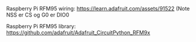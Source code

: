 Raspberry Pi RFM95 wiring: https://learn.adafruit.com/assets/91522
(Note NSS er CS og G0 er DIO0 

Raspberry Pi RFM95 library: https://github.com/adafruit/Adafruit_CircuitPython_RFM9x 


